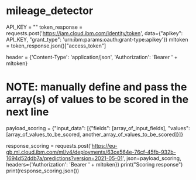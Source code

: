 # mileage_detector
API_KEY = "<your API key>"
token_response = requests.post('https://iam.cloud.ibm.com/identity/token', data={"apikey":
 API_KEY, "grant_type": 'urn:ibm:params:oauth:grant-type:apikey'})
mltoken = token_response.json()["access_token"]

header = {'Content-Type': 'application/json', 'Authorization': 'Bearer ' + mltoken}

# NOTE: manually define and pass the array(s) of values to be scored in the next line
payload_scoring = {"input_data": [{"fields": [array_of_input_fields], "values": [array_of_values_to_be_scored, another_array_of_values_to_be_scored]}]}

response_scoring = requests.post('https://eu-gb.ml.cloud.ibm.com/ml/v4/deployments/63ce564e-76cf-45fb-932b-1694d52ddb7a/predictions?version=2021-05-01', json=payload_scoring,
 headers={'Authorization': 'Bearer ' + mltoken})
print("Scoring response")
print(response_scoring.json())
